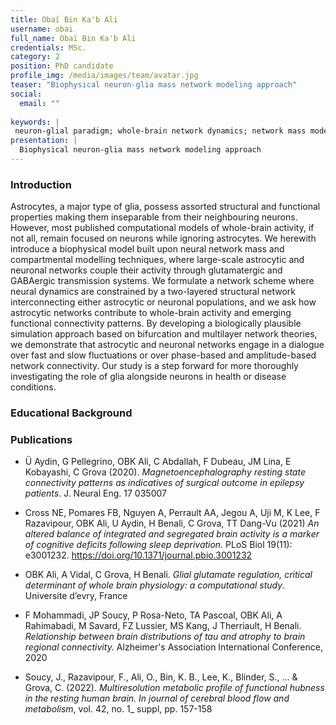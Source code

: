 ```yaml
---
title: Obaï Bin Ka'b Ali
username: obai
full_name: Obaï Bin Ka'b Ali
credentials: MSc.
category: 2
position: PhD candidate
profile_img: /media/images/team/avatar.jpg
teaser: "Biophysical neuron-glia mass network modeling approach"
social:
  email: ""
  
keywords: |
 neuron-glial paradigm; whole-brain network dynamics; network mass modeling; multilayer network modeling; bifurcation analyses; structural connectivity; functional connectivity; local field potential; glutamate; gamma-aminobutyric acid (GABA) 
presentation: |
  Biophysical neuron-glia mass network modeling approach
---
```


### Introduction

Astrocytes, a major type of glia, possess assorted structural and functional properties making them inseparable from their neighbouring neurons. However, most published computational models of whole-brain activity, if not all, remain focused on neurons while ignoring astrocytes. We herewith introduce a biophysical model built upon neural network mass and compartmental modelling techniques, where large-scale astrocytic and neuronal networks couple their activity through glutamatergic and GABAergic transmission systems. We formulate a network scheme where neural dynamics are constrained by a two-layered structural network interconnecting either astrocytic or neuronal populations, and we ask how astrocytic networks contribute to whole-brain activity and emerging functional connectivity patterns. By developing a biologically plausible simulation approach based on bifurcation and multilayer network theories, we demonstrate that astrocytic and neuronal networks engage in a dialogue over fast and slow fluctuations or over phase-based and amplitude-based network connectivity. Our study is a step forward for more thoroughly investigating the role of glia alongside neurons in health or disease conditions.

### Educational Background

### Publications

- Ü Aydin, G Pellegrino, OBK Ali, C Abdallah, F Dubeau, JM Lina, E Kobayashi, C Grova (2020). *Magnetoencephalography resting state connectivity patterns as indicatives of surgical outcome in epilepsy patients*. J. Neural Eng. 17 035007 
 
- Cross NE, Pomares FB, Nguyen A, Perrault AA, Jegou A, Uji M, K Lee, F Razavipour, OBK Ali, U Aydin, H Benali, C Grova, TT Dang-Vu (2021) *An altered balance of integrated and segregated brain activity is a marker of cognitive deficits following sleep deprivation.* PLoS Biol 19(11): e3001232. https://doi.org/10.1371/journal.pbio.3001232 
 
- OBK Ali, A Vidal, C Grova, H Benali. *Glial glutamate regulation, critical determinant of whole brain physiology: a computational study*. Universite d’evry, France 
 
- F Mohammadi, JP Soucy, P Rosa-Neto, TA Pascoal, OBK Ali, A Rahimabadi, M Savard, FZ Lussier, MS Kang, J Therriault, H Benali. *Relationship between brain distributions of tau and atrophy to brain regional connectivity.* Alzheimer's Association International Conference, 2020 
 
- Soucy, J., Razavipour, F., Ali, O., Bin, K. B., Lee, K., Blinder, S., ... & Grova, C. (2022). *Multiresolution metabolic profile of functional hubness in the resting human brain. In journal of cerebral blood flow and metabolism*, vol. 42, no. 1_ suppl, pp. 157-158 